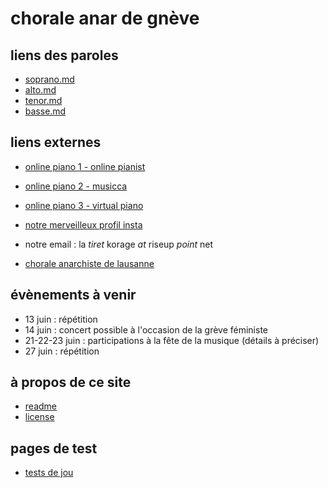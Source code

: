 # chorale anar de gnève

## liens des paroles

- [soprano.md](./soprano.md)
- [alto.md](./alto.md)
- [tenor.md](./tenor.md)
- [basse.md](./basse.md)

## liens externes 

- [online piano 1 - online pianist](https://www.onlinepianist.com/virtual-piano)
- [online piano 2 - musicca](https://www.musicca.com/piano)
- [online piano 3 - virtual piano](https://virtualpiano.net)
    
- [notre merveilleux profil insta](https://www.instagram.com/lachoraleanardegneve)
- notre email : la *tiret* korage *at* riseup *point* net
    
- [chorale anarchiste de lausanne](https://lachorale.ch)

## évènements à venir 
 
- 13 juin : répétition 
- 14 juin : concert possible à l'occasion de la grève féministe
- 21-22-23 juin : participations à la fête de la musique (détails à préciser)
- 27 juin : répétition 

## à propos de ce site

- [readme](./README.md)
- [license](./LICENSE.txt)

## pages de test

- [tests de jou](./jou.md)

 